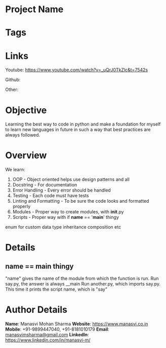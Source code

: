 # Project Name

# Tags

# Links
Youtube: https://www.youtube.com/watch?v=_uQrJ0TkZlc&t=7542s

Github:

Other:


# Objective
Learning the best way to code in python and make a foundation for myself to learn new languages in future in such a way that best practices are always followed.

# Overview
We learn:
1. OOP                      - Object oriented helps use design patterns and all
2. Docstring                - For documentation
3. Error Handling           - Every error should be handled
4. Testing                  - Each code must have tests
5. Linting and Formatting   - To be sure the code looks and formatted properly
6. Modules                  - Proper way to create modules, with __init__.py
7. Scripts                  - Proper way with if __name__ == '__main__' thingy

enum for custom data type
inheritance
composition etc

# Details
## __name__ == __main__ thingy

"name" gives the name of the module from which the function is run.
    Run say.py, the answer is always __main
    Run another.py, which imports say.py. This time it prints the script name, which is "say"

# Author Details
**Name**: Manasvi Mohan Sharma
**Website**: <https://www.manasvi.co.in>
**Mobile**: +91-9899447040, +91-8181010179
**Email**: <manasvimsharma@gmail.com>
**LinkedIn**: <https://www.linkedin.com/in/manasvi-m/>
